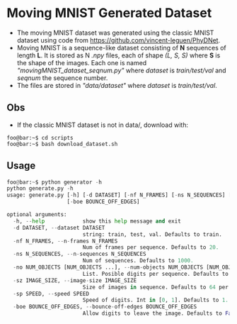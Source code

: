 # Moving MNIST Generated Dataset
* The moving MNIST dataset was generated using the classic MNIST dataset using code from https://github.com/vincent-leguen/PhyDNet.
* Moving MNIST is a sequence-like dataset consisting of **N** sequences of length **L**. It is stored as N *.npy* files, each of shape *(L, S, S)* where **S** is the shape of the images. Each one is named *"movingMNIST_dataset_seqnum.py"* where *dataset* is *train/test/val* and *seqnum* the sequence number. 
* The files are stored in *"data/dataset"* where *dataset* is *train/test/val*. 


## Obs
* If the classic MNIST dataset is not in data/, download with:
```console
foo@bar:~$ cd scripts
foo@bar:~$ bash download_dataset.sh
```

## Usage
```python
foo@bar:~$ python generator -h
python generate.py -h
usage: generate.py [-h] [-d DATASET] [-nf N_FRAMES] [-ns N_SEQUENCES] [-no NUM_OBJECTS [NUM_OBJECTS ...]] [-sz IMAGE_SIZE] [-sp SPEED]
                   [-boe BOUNCE_OFF_EDGES]

optional arguments:
  -h, --help            show this help message and exit
  -d DATASET, --dataset DATASET
                        string: train, test, val. Defaults to train.
  -nf N_FRAMES, --n-frames N_FRAMES
                        Num of frames per sequence. Defaults to 20.
  -ns N_SEQUENCES, --n-sequences N_SEQUENCES
                        Num of sequences. Defaults to 1000.
  -no NUM_OBJECTS [NUM_OBJECTS ...], --num-objects NUM_OBJECTS [NUM_OBJECTS ...]
                        List. Posible digits per sequence. Defaults to [2].
  -sz IMAGE_SIZE, --image-size IMAGE_SIZE
                        Size of images in sequence. Defaults to 64 per dim.
  -sp SPEED, --speed SPEED
                        Speed of digits. Int in [0, 1]. Defaults to 1.
  -boe BOUNCE_OFF_EDGES, --bounce-off-edges BOUNCE_OFF_EDGES
                        Allow digits to leave the image. Defaults to False.
```
